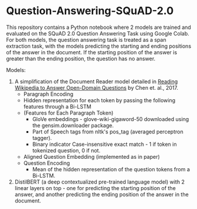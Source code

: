 # Question-Answering-SQuAD-2.0

This repository contains a Python notebook where 2 models are trained and evaluated on the SQuAD 2.0 Question Answering Task using Google Colab. For both models, the question answering task is treated as a span extraction task, with the models predicting the starting and ending positions of the answer in the document. If the starting position of the answer is greater than the ending position, the question has no answer.

Models:
1. A simplification of the Document Reader model detailed in <a href="https://arxiv.org/abs/1704.00051">Reading Wikipedia to Answer Open-Domain Questions</a> by Chen et. al., 2017. 
   - Paragraph Encoding 
    - Hidden representation for each token by passing the following features through a Bi-LSTM
    - (Features for Each Paragraph Token)
      - GloVe embeddings - glove-wiki-gigaword-50 downloaded using the gensim.downloader package.
      - Part of Speech tags from nltk's pos_tag (averaged perceptron tagger).
      - Binary indicator Case-insensitive exact match - 1 if token in tokenized question, 0 if not.
   - Aligned Question Embedding (implemented as in paper)
   - Question Encoding
      - Mean of the hidden representation of the question tokens from a Bi-LSTM.
2. DistilBERT (a deep contextualized pre-trained language model) with 2 linear layers on top - one for predicting the starting position of the answer, and another predicting the ending position of the answer in the document. 

